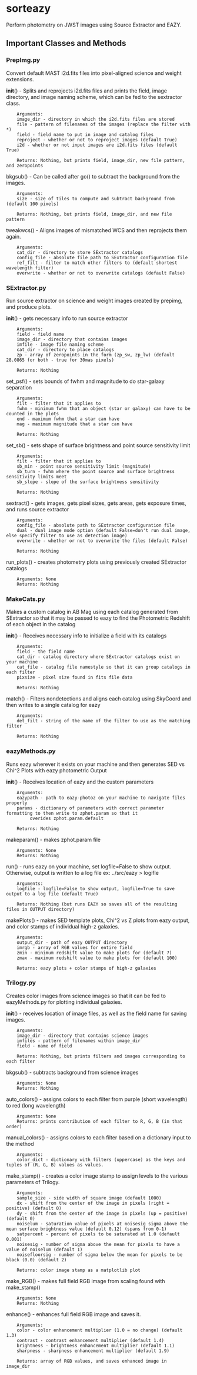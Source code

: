 # sorteazy
Perform photometry on JWST images using Source Extractor and EAZY.

## Important Classes and Methods

### PrepImg.py

Convert default MAST i2d.fits files into pixel-aligned science and weight extensions.

__init__() - Splits and reprojects i2d.fits files and prints the field, image directory, and image naming scheme, which can be fed to the sextractor class.

		Arguments: 
		image_dir - directory in which the i2d.fits files are stored
		file - pattern of filenames of the images (replace the filter with *)        
		field - field name to put in image and catalog files
		reproject - whether or not to reproject images (default True)
		i2d - whether or not input images are i2d.fits files (default True)

		Returns: Nothing, but prints field, image_dir, new file pattern, and zeropoints


bkgsub() - Can be called after go() to subtract the background from the images.

		Arguments: 
		size - size of tiles to compute and subtract background from (default 100 pixels)

		Returns: Nothing, but prints field, image_dir, and new file pattern
		
tweakwcs() - Aligns images of mismatched WCS and then reprojects them again.

		Arguments:
		cat_dir - directory to store SExtractor catalogs
		config_file - absolute file path to SExtractor configuration file
		ref_filt - filter to match other filters to (default shortest wavelength filter)
		overwrite - whether or not to overwrite catalogs (default False)


### SExtractor.py

Run source extractor on science and weight images created by prepimg, and produce plots.

__init__() - gets necessary info to run source extractor

		Arguments: 
		field - field name
		image_dir - directory that contains images
		imfile - image file naming scheme
		cat_dir - directory to place catalogs
		zp - array of zeropoints in the form (zp_sw, zp_lw) (default 28.0865 for both - true for 30mas pixels)

		Returns: Nothing

set_psf() - sets bounds of fwhm and magnitude to do star-galaxy separation

		Arguments: 
		filt - filter that it applies to
		fwhm - minimum fwhm that an object (star or galaxy) can have to be counted in the plots
		end - maximum fwhm that a star can have
		mag - maximum magnitude that a star can have

		Returns: Nothing

set_sb() - sets shape of surface brightness and point source sensitivity limit

		Arguments: 
		filt - filter that it applies to
		sb_min - point source sensitivity limit (magnitude)
		sb_turn - fwhm where the point source and surface brightness sensitivity limits meet
		sb_slope - slope of the surface brightness sensitivity

		Returns: Nothing

sextract() - gets images, gets pixel sizes, gets areas, gets exposure times, and runs source extractor

		Arguments: 
		config_file - absolute path to SExtractor configuration file
		dual - dual image mode option (default False=don't run dual image, else specify filter to use as detection image)
		overwrite - whether or not to overwrite the files (default False)

		Returns: Nothing

run_plots() - creates photometry plots using previously created SExtractor catalogs

		Arguments: None
		Returns: Nothing
           

### MakeCats.py

Makes a custom catalog in AB Mag using each catalog generated from SExtractor so that it may be passed to eazy to find the Photometric Redshift of each object in the catalog

__init__() - Receives necessary info to initialize a field with its catalogs
            
		Arguments:
		field - the field name
		cat_dir - catalog directory where SExtractor catalogs exist on your machine
		cat_file - catalog file namestyle so that it can group catalogs in each filter
		pixsize - pixel size found in fits file data

		Returns: Nothing

match() - Filters nondetections and aligns each catalog using SkyCoord and then writes to a single catalog for eazy

		Arguments:
		det_filt - string of the name of the filter to use as the matching filter

		Returns: Nothing


### eazyMethods.py

Runs eazy wherever it exists on your machine and then generates SED vs Chi^2 Plots with eazy photometric Output

__init__() - Receives location of eazy and the custom parameters 

		Arguments:
		eazypath - path to eazy-photoz on your machine to navigate files properly
		params - dictionary of parameters with correct parameter formatting to then write to zphot.param so that it  
		     overides zphot.param.default

		Returns: Nothing

makeparam() - makes zphot.param file 

		Arguments: None
		Returns: Nothing

run() - runs eazy on your machine, set logfile=False to show output. Otherwise, output is written to a log file 
        ex: ../src/eazy > logifle

		Arguments: 
		logfile - logfile=False to show output, logfile=True to save output to a log file (default True)

		Returns: Nothing (but runs EAZY so saves all of the resulting files in OUTPUT directory)

makePlots() - makes SED template plots, Chi^2 vs Z plots from eazy output, and color stamps of individual high-z galaxies. 

		Arguments:
		output_dir - path of eazy OUTPUT directory
		imrgb - array of RGB values for entire field
		zmin - minimum redshift value to make plots for (default 7)
		zmax - maximum redshift value to make plots for (default 100)

		Returns: eazy plots + color stamps of high-z galaxies


### Trilogy.py

Creates color images from science images so that it can be fed to eazyMethods.py for plotting individual galaxies.

__init__() - receives location of image files, as well as the field name for saving images.

		Arguments:
		image_dir - directory that contains science images
		imfiles - pattern of filenames within image_dir
		field - name of field

		Returns: Nothing, but prints filters and images corresponding to each filter

bkgsub() - subtracts background from science images

		Arguments: None
		Returns: Nothing

auto_colors() - assigns colors to each filter from purple (short wavelength) to red (long wavelength)

		Arguments: None
		Returns: prints contribution of each filter to R, G, B (in that order)
		
manual_colors() - assigns colors to each filter based on a dictionary input to the method

		Arguments: 
		color_dict - dictionary with filters (uppercase) as the keys and tuples of (R, G, B) values as values.

make_stamp() - creates a color image stamp to assign levels to the various parameters of Trilogy.

		Arguments:
		sample_size - side width of square image (default 1000)
		dx - shift from the center of the image in pixels (right = positive) (default 0)
		dy - shift from the center of the image in pixels (up = positive) (default 0)
		noiselum - saturation value of pixels at noisesig sigma above the mean surface brightness value (default 0.12) (spans from 0-1)
		satpercent - percent of pixels to be saturated at 1.0 (default 0.001)
		noisesig - number of sigma above the mean for pixels to have a value of noiselum (default 1)
		noisefloorsig - number of sigma below the mean for pixels to be black (0.0) (default 2)

		Returns: color image stamp as a matplotlib plot

make_RGB() - makes full field RGB image from scaling found with make_stamp()

		Arguments: None
		Returns: Nothing

enhance() - enhances full field RGB image and saves it.

		Arguments:
		color - color enhancement multiplier (1.0 = no change) (default 1.3)
		contrast - contrast enhancement multiplier (default 1.4)
		brightness - brightness enhancement multiplier (default 1.1)
		sharpness - sharpness enhancement multiplier (default 1.9)

		Returns: array of RGB values, and saves enhanced image in image_dir
		    
